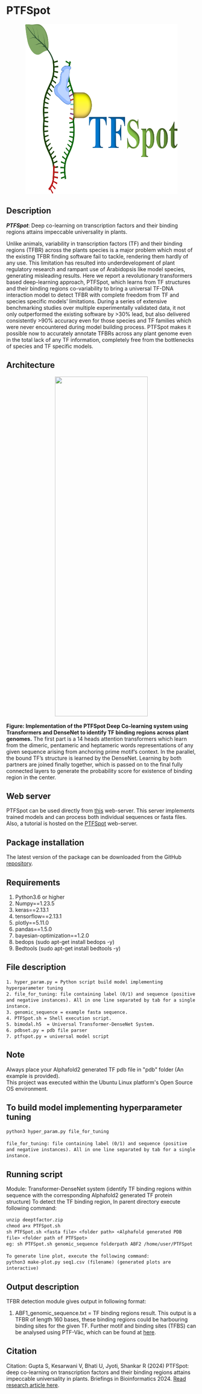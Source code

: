 # PTFSpot

<p align="center">
  <img src="logo.png" style="width:80%; height: 450px; " />
</p>


## Description

<i><b>PTFSpot</b></i>: Deep co-learning on transcription factors and their binding regions attains impeccable universality in plants.

Unlike animals, variability in transcription factors (TF) and their binding regions (TFBR) across the plants species is a major problem which most of the existing TFBR finding software fail to tackle, rendering them hardly of any use. This limitation has resulted into underdevelopment of plant regulatory research and rampant use of Arabidopsis like model species, generating misleading results. Here we report a revolutionary transformers based deep-learning approach, PTFSpot, which learns from TF structures and their binding regions co-variability to bring a universal TF-DNA interaction model to detect TFBR with complete freedom from TF and species specific models’ limitations. During a series of extensive benchmarking studies over multiple experimentally validated data, it not only outperformed the existing software by >30% lead, but also delivered consistently >90% accuracy even for those species and TF families which were never encountered during model building process. PTFSpot makes it possible now to accurately annotate TFBRs across any plant genome even in the total lack of any TF information, completely free from the bottlenecks of species and TF specific models.

## Architecture

<p align="center">
  <img src="Figure.png" style="width:70%; height: 900px; " />
</p>


<b>Figure: Implementation of the PTFSpot Deep Co-learning system using Transformers and DenseNet to identify TF binding regions across plant genomes.</b> The first part is a 14 heads attention transformers which learn from the dimeric, pentameric and heptameric words representations of any given sequence arising from anchoring prime motif’s context. In the parallel, the bound TF’s structure is learned by the DenseNet. Learning by both partners are joined finally together, which is passed on to the final fully connected layers to generate the probability score for existence of binding region in the center.

## Web server

PTFSpot can be used directly from [this](https://scbb.ihbt.res.in/PTFSpot) web-server. This server implements trained models and can process both individual sequences or fasta files. Also, a tutorial is hosted on the [PTFSpot](https://scbb.ihbt.res.in/PTFSpot/implement.php) web-server.

## Package installation

The latest version of the package can be downloaded from the GitHub [repository](https://github.com/SCBB-LAB/PTFSpot).

## Requirements

1. Python3.6 or higher
2. Numpy==1.23.5
3. keras==2.13.1
4. tensorflow==2.13.1
5. plotly==5.11.0
6. pandas==1.5.0
7. bayesian-optimization==1.2.0
8. bedops (sudo apt-get install bedops -y)
9. Bedtools (sudo apt-get install bedtools -y)

## File description

```
1. hyper_param.py = Python script build model implementing hyperparameter tuning
2. file_for_tuning: file containing label (0/1) and sequence (positive and negative instances). All in one line separated by tab for a single instance.
3. genomic_sequence = example fasta sequence.
4. PTFSpot.sh = Shell execution script.
5. bimodal.h5  = Universal Transformer-DenseNet System.
6. pdbset.py = pdb file parser
7. ptfspot.py = universal model script
```

## Note


Always place your Alphafold2 generated TF pdb file in "pdb" folder (An example is provided).<br>
This project was executed within the Ubuntu Linux platform's Open Source OS environment.


## To build model implementing hyperparameter tuning

```
python3 hyper_param.py file_for_tuning

file_for_tuning: file containing label (0/1) and sequence (positive and negative instances). All in one line separated by tab for a single instance.
```

## Running script

Module: Transformer-DenseNet system (identify TF binding regions within sequence with the corresponding Alphafold2 generated TF protein structure)
To detect the TF binding region, In parent directory execute following command:
```
unzip deeptfactor.zip
chmod a+x PTFSpot.sh
sh PTFSpot.sh <fasta file> <folder path> <Alphafold generated PDB file> <folder path of PTFSpot>
eg: sh PTFSpot.sh genomic_sequence folderpath ABF2 /home/user/PTFSpot

To generate line plot, execute the following command:
python3 make-plot.py seq1.csv (filename) (generated plots are interactive)
```

## Output description

TFBR detection module gives output in following format:

1. ABF1_genomic_sequence.txt = TF binding regions result. This output is a TFBR of length 160 bases, these binding regions could be harbouring binding sites for the given TF. Further motif and binding sites (TFBS) can be analysed using PTF-Vāc, which can be found at [here](https://scbb.ihbt.res.in/PTF-Vac).



## Citation

Citation: Gupta S, Kesarwani V, Bhati U, Jyoti, Shankar R (2024) PTFSpot: deep co-learning on transcription factors and their binding regions attains impeccable universality in plants. Briefings in Bioinformatics 2024. <a href="https://doi.org/10.1093/bib/bbae324">Read research article here</a>.
